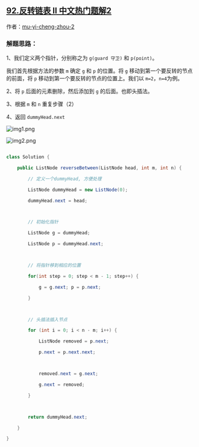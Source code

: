 ## [92.反转链表 II 中文热门题解2](https://leetcode.cn/problems/reverse-linked-list-ii/solutions/100000/java-shuang-zhi-zhen-tou-cha-fa-by-mu-yi-cheng-zho)

作者：[mu-yi-cheng-zhou-2](https://leetcode.cn/u/mu-yi-cheng-zhou-2)
### 解题思路：
1、我们定义两个指针，分别称之为 `g(guard 守卫)` 和 `p(point)`。
我们首先根据方法的参数 `m` 确定 `g` 和 `p` 的位置。将 `g` 移动到第一个要反转的节点的前面，将 `p` 移动到第一个要反转的节点的位置上。我们以 `m=2`，`n=4`为例。
2、将 `p` 后面的元素删除，然后添加到 `g` 的后面。也即头插法。
3、根据 `m` 和 `n` 重复步骤（2）
4、返回 `dummyHead.next`

![img1.png](https://pic.leetcode-cn.com/1616250561-sZiIjN-img1.png)

![img2.png](https://pic.leetcode-cn.com/1617806801-qeWQJb-img2.png)




``` Java 
class Solution {
    public ListNode reverseBetween(ListNode head, int m, int n) {
        // 定义一个dummyHead, 方便处理
        ListNode dummyHead = new ListNode(0);
        dummyHead.next = head;

        // 初始化指针
        ListNode g = dummyHead;
        ListNode p = dummyHead.next;

        // 将指针移到相应的位置
        for(int step = 0; step < m - 1; step++) {
            g = g.next; p = p.next;
        }

        // 头插法插入节点
        for (int i = 0; i < n - m; i++) {
            ListNode removed = p.next;
            p.next = p.next.next;

            removed.next = g.next;
            g.next = removed;
        }

        return dummyHead.next;
    }
}
```

